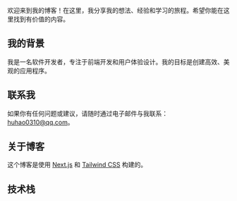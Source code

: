 欢迎来到我的博客！在这里，我分享我的想法、经验和学习的旅程。希望你能在这里找到有价值的内容。

## 我的背景

我是一名软件开发者，专注于前端开发和用户体验设计。我的目标是创建高效、美观的应用程序。

## 联系我

如果你有任何问题或建议，请随时通过电子邮件与我联系：[huhao0310@qq.com](mailto:huhao0310@qq.com)。

## 关于博客

这个博客是使用 [Next.js](https://nextjs.org/) 和 [Tailwind CSS](https://tailwindcss.com/) 构建的。

## 技术栈   



